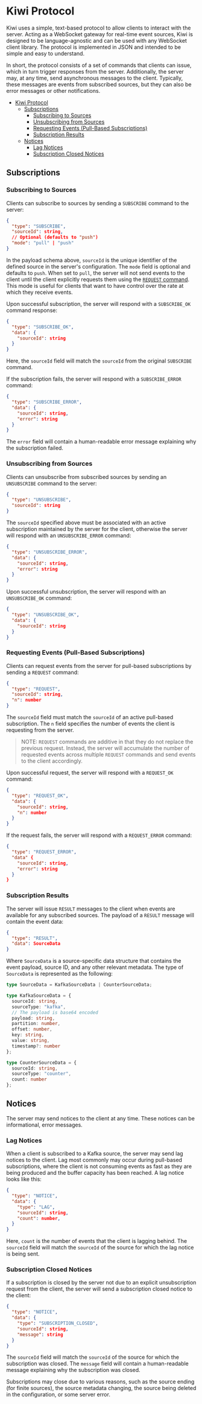 # Kiwi Protocol

Kiwi uses a simple, text-based protocol to allow clients to interact with the server. Acting as a WebSocket gateway for real-time event sources, Kiwi is designed to be language-agnostic and can be used with any WebSocket client library. The protocol is implemented in JSON and intended to be simple and easy to understand.

In short, the protocol consists of a set of commands that clients can issue, which in turn trigger responses from the server. Additionally, the server may, at any time, send asynchronous messages to the client. Typically, these messages are events from subscribed sources, but they can also be error messages or other notifications.

- [Kiwi Protocol](#kiwi-protocol)
  - [Subscriptions](#subscriptions)
    - [Subscribing to Sources](#subscribing-to-sources)
    - [Unsubscribing from Sources](#unsubscribing-from-sources)
    - [Requesting Events (Pull-Based Subscriptions)](#requesting-events-pull-based-subscriptions)
    - [Subscription Results](#subscription-results)
  - [Notices](#notices)
    - [Lag Notices](#lag-notices)
    - [Subscription Closed Notices](#subscription-closed-notices)

## Subscriptions

### Subscribing to Sources

Clients can subscribe to sources by sending a `SUBSCRIBE` command to the server:

```json
{
  "type": "SUBSCRIBE",
  "sourceId": string,
  // Optional (defaults to "push")
  "mode": "pull" | "push"
}
```

In the payload schema above, `sourceId` is the unique identifier of the defined source in the server's configuration. The `mode` field is optional and defaults to `push`. When set to `pull`, the server will not send events to the client until the client explicitly requests them using the [`REQUEST` command](#requesting-events-pull-based-subscriptions). This mode is useful for clients that want to have control over the rate at which they receive events.

Upon successful subscription, the server will respond with a `SUBSCRIBE_OK` command response:

```json
{
  "type": "SUBSCRIBE_OK",
  "data": {
    "sourceId": string
  }
}
```

Here, the `sourceId` field will match the `sourceId` from the original `SUBSCRIBE` command.

If the subscription fails, the server will respond with a `SUBSCRIBE_ERROR` command:

```json
{
  "type": "SUBSCRIBE_ERROR",
  "data": {
    "sourceId": string,
    "error": string
  }
}
```

The `error` field will contain a human-readable error message explaining why the subscription failed.

### Unsubscribing from Sources

Clients can unsubscribe from subscribed sources by sending an `UNSUBSCRIBE` command to the server:

```json
{
  "type": "UNSUBSCRIBE",
  "sourceId": string
}
```

The `sourceId` specified above must be associated with an active subscription maintained by the server for the client, otherwise the server will respond with an `UNSUBSCRIBE_ERROR` command:

```json
{
  "type": "UNSUBSCRIBE_ERROR",
  "data": {
    "sourceId": string,
    "error": string
  }
}
```

Upon successful unsubscription, the server will respond with an `UNSUBSCRIBE_OK` command:

```json
{
  "type": "UNSUBSCRIBE_OK",
  "data": {
    "sourceId": string
  }
}
```

### Requesting Events (Pull-Based Subscriptions)

Clients can request events from the server for pull-based subscriptions by sending a `REQUEST` command:

```json
{
  "type": "REQUEST",
  "sourceId": string,
  "n": number
}
```

The `sourceId` field must match the `sourceId` of an active pull-based subscription. The `n` field specifies the number of events the client is requesting from the server.

> NOTE: `REQUEST` commands are additive in that they do not replace the previous request. Instead, the server will accumulate the number of requested events across multiple `REQUEST` commands and send events to the client accordingly.

Upon successful request, the server will respond with a `REQUEST_OK` command:

```json
{
  "type": "REQUEST_OK",
  "data": {
    "sourceId": string,
    "n": number
  }
}
```

If the request fails, the server will respond with a `REQUEST_ERROR` command:

```json
{
  "type": "REQUEST_ERROR",
  "data" {
    "sourceId": string,
    "error": string
  }
}
```

### Subscription Results

The server will issue `RESULT` messages to the client when events are available for any subscribed sources. The payload of a `RESULT` message will contain the event data:

```json
{
  "type": "RESULT",
  "data": SourceData
}
```

Where `SourceData` is a source-specific data structure that contains the event payload, source ID, and any other relevant metadata. The type of `SourceData` is represented as the following:

```ts
type SourceData = KafkaSourceData | CounterSourceData;

type KafkaSourceData = {
  sourceId: string,
  sourceType: "kafka",
  // The payload is base64 encoded
  payload: string,
  partition: number,
  offset: number,
  key: string,
  value: string,
  timestamp?: number
};

type CounterSourceData = {
  sourceId: string,
  sourceType: "counter",
  count: number
};
```

## Notices

The server may send notices to the client at any time. These notices can be informational, error messages.

### Lag Notices

When a client is subscribed to a Kafka source, the server may send lag notices to the client. Lag most commonly may occur during pull-based subscriptions, where the client is not consuming events as fast as they are being produced and the buffer capacity has been reached. A lag notice looks like this:

```json
{
  "type": "NOTICE",
  "data": {
    "type": "LAG",
    "sourceId": string,
    "count": number,
  }
}
```

Here, `count` is the number of events that the client is lagging behind. The `sourceId` field will match the `sourceId` of the source for which the lag notice is being sent.

### Subscription Closed Notices

If a subscription is closed by the server not due to an explicit unsubscription request from the client, the server will send a subscription closed notice to the client:

```json
{
  "type": "NOTICE",
  "data": {
    "type": "SUBSCRIPTION_CLOSED",
    "sourceId": string,
    "message": string
  }
}
```

The `sourceId` field will match the `sourceId` of the source for which the subscription was closed. The `message` field will contain a human-readable message explaining why the subscription was closed.

Subscriptions may close due to various reasons, such as the source ending (for finite sources), the source metadata changing, the source being deleted in the configuration, or some server error.
